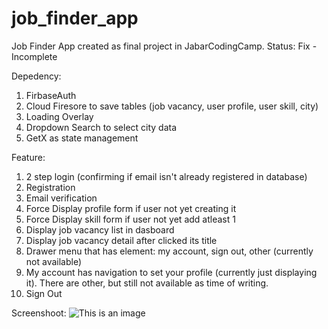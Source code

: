 # job_finder_app


Job Finder App created as final project in JabarCodingCamp.
Status: Fix - Incomplete

Depedency:
1. FirbaseAuth
2. Cloud Firesore to save tables (job vacancy, user profile, user skill, city)
3. Loading Overlay
4. Dropdown Search to select city data
5. GetX as state management

Feature:
1. 2 step login (confirming if email isn't already registered in database)
2. Registration
3. Email verification
4. Force Display profile form if user not yet creating it
5. Force Display skill form if user not yet add atleast 1
6. Display job vacancy list in dasboard
7. Display job vacancy detail after clicked its title
9. Drawer menu that has element: my account, sign out, other (currently not available)
10. My account has navigation to set your profile (currently just displaying it). There are other, but still not available as time of writing.
11. Sign Out


Screenshoot:
![This is an image](https://live.staticflickr.com/65535/52003679721_3039eae996.jpg)
